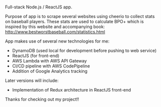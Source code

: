 Full-stack Node.js / ReactJS app.

Purpose of app is to scrape several websites using cheerio to collect stats on baseball players.  These stats are used to calculate BPO+ which is inspired by this website and accompanying book: http://www.bestworstbaseball.com/statistics.html

App makes use of several new technologies for me:
- DynamoDB (used local for development before pushing to web service)
- ReactJS (for front-end)
- AWS Lambda with AWS API Gateway
- CI/CD pipeline with AWS CodePipeline
- Addition of Google Analytics tracking

Later versions will include:
- Implementation of Redux architecture in ReactJS front-end

Thanks for checking out my project!!
